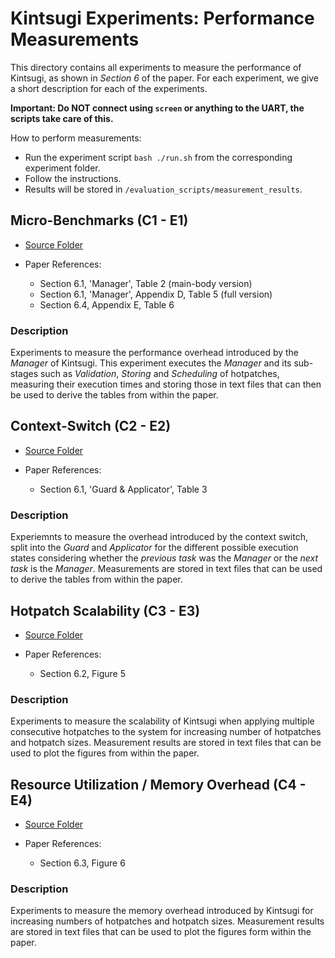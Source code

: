 # Kintsugi Experiments: Performance Measurements

This directory contains all experiments to measure the performance of Kintsugi, as shown in *Section 6* of the paper. For each experiment, we give a short description for each of the experiments.

**Important: Do NOT connect using `screen` or anything to the UART, the scripts take care of this.**

How to perform measurements:
- Run the experiment script `bash ./run.sh` from the corresponding experiment folder.
- Follow the instructions.
- Results will be stored in `/evaluation_scripts/measurement_results`.

## Micro-Benchmarks (C1 - E1)

- [Source Folder](./micro_benchmarks/)

- Paper References:
    - Section 6.1, 'Manager', Table 2 (main-body version)
    - Section 6.1, 'Manager', Appendix D, Table 5 (full version)
    - Section 6.4, Appendix E, Table 6

### Description
Experiments to measure the performance overhead introduced by the *Manager* of Kintsugi. This experiment executes the *Manager* and its sub-stages such as *Validation*, *Storing* and *Scheduling* of hotpatches, measuring their execution times and storing those in text files that can then be used to derive the tables from within the paper.

## Context-Switch (C2 - E2)

- [Source Folder](./context_switch/)

- Paper References:
    - Section 6.1, 'Guard & Applicator', Table 3

### Description
Experiemnts to measure the overhead introduced by the context switch, split into the *Guard* and *Applicator* for the different possible execution states considering whether the *previous task* was the *Manager* or the *next task* is the *Manager*. Measurements are stored in text files that can be used to derive the tables from within the paper.

## Hotpatch Scalability (C3 - E3)

- [Source Folder](./scalability/)

- Paper References:
    - Section 6.2, Figure 5

### Description
Experiments to measure the scalability of Kintsugi when applying multiple consecutive hotpatches to the system for increasing number of hotpatches and hotpatch sizes. Measurement results are stored in text files that can be used to plot the figures from within the paper.

## Resource Utilization / Memory Overhead (C4 - E4)

- [Source Folder](./resource_utilization/)

- Paper References:
    - Section 6.3, Figure 6
    
### Description
Experiments to measure the memory overhead introduced by Kintsugi for increasing numbers of hotpatches and hotpatch sizes. Measurement results are stored in text files that can be used to plot the figures form within the paper.